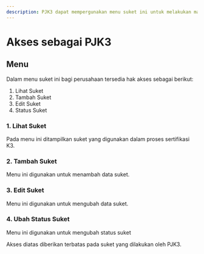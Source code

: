 ```yaml
---
description: PJK3 dapat mempergunakan menu suket ini untuk melakukan manajemen suket.
---
```


# Akses sebagai PJK3

## Menu

Dalam menu suket ini bagi perusahaan tersedia hak akses sebagai berikut:

1. Lihat Suket
2. Tambah Suket
3. Edit Suket
4. Status Suket

### 1. Lihat Suket

Pada menu ini ditampilkan suket yang digunakan dalam proses sertifikasi K3.

### 2. Tambah Suket

Menu ini digunakan untuk menambah data suket.

### 3. Edit Suket

Menu ini digunakan untuk mengubah data suket.

### 4. Ubah Status Suket

Menu ini digunakan untuk mengubah status suket

Akses diatas diberikan terbatas pada suket yang dilakukan oleh PJK3.
